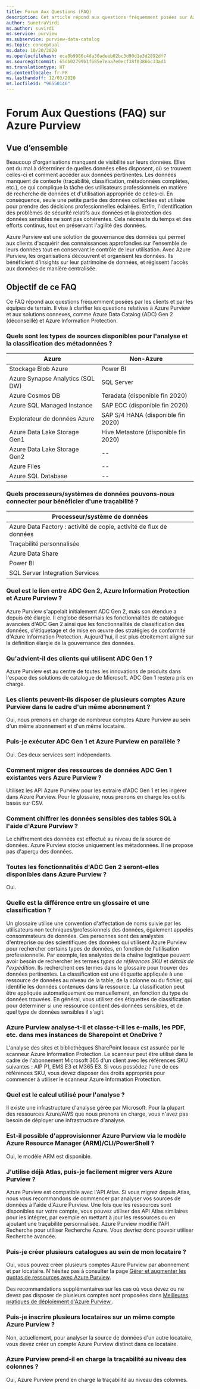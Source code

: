```yaml
---
title: Forum Aux Questions (FAQ)
description: Cet article répond aux questions fréquemment posées sur Azure Purview.
author: SunetraVirdi
ms.author: suvirdi
ms.service: purview
ms.subservice: purview-data-catalog
ms.topic: conceptual
ms.date: 10/20/2020
ms.openlocfilehash: eca0b9986c4da30adeeb02bc3d90d1e3d2892df7
ms.sourcegitcommit: 65db02799b1f685e7eaa7e0ecf38f03866c33ad1
ms.translationtype: HT
ms.contentlocale: fr-FR
ms.lasthandoff: 12/03/2020
ms.locfileid: "96550146"
---
```

# <a name="frequently-asked-questions-faq-about-azure-purview"></a>Forum Aux Questions (FAQ) sur Azure Purview

## <a name="overview"></a>Vue d’ensemble

Beaucoup d'organisations manquent de visibilité sur leurs données. Elles ont du mal à déterminer de quelles données elles disposent, où se trouvent celles-ci et comment accéder aux données pertinentes. Les données manquent de contexte (traçabilité, classification, métadonnées complètes, etc.), ce qui complique la tâche des utilisateurs professionnels en matière de recherche de données et d'utilisation appropriée de celles-ci. En conséquence, seule une petite partie des données collectées est utilisée pour prendre des décisions professionnelles éclairées. Enfin, l'identification des problèmes de sécurité relatifs aux données et la protection des données sensibles ne sont pas cohérentes. Cela nécessite du temps et des efforts continus, tout en préservant l'agilité des données.

Azure Purview est une solution de gouvernance des données qui permet aux clients d'acquérir des connaissances approfondies sur l'ensemble de leurs données tout en conservant le contrôle de leur utilisation. Avec Azure Purview, les organisations découvrent et organisent les données. Ils bénéficient d'insights sur leur patrimoine de données, et régissent l'accès aux données de manière centralisée.

## <a name="purpose-of-this-faq"></a>Objectif de ce FAQ

Ce FAQ répond aux questions fréquemment posées par les clients et par les équipes de terrain. Il vise à clarifier les questions relatives à Azure Purview et aux solutions connexes, comme Azure Data Catalog (ADC) Gen 2 (déconseillé) et Azure Information Protection.

### <a name="what-are-the-source-types-available-for-metadata-scanning-and-classification"></a>Quels sont les types de sources disponibles pour l'analyse et la classification des métadonnées ?

|Azure|Non-Azure|
|---------|---------|
|Stockage Blob Azure|Power BI|
|Azure Synapse Analytics (SQL DW)|SQL Server |
|Azure Cosmos DB|Teradata (disponible fin 2020)|
|Azure SQL Managed Instance|SAP ECC (disponible fin 2020)|
|Explorateur de données Azure|SAP S/4 HANA (disponible fin 2020)|
|Azure Data Lake Storage Gen1|Hive Metastore (disponible fin 2020)|
|Azure Data Lake Storage Gen2|--|
|Azure Files|--|
|Azure SQL Database|--|

### <a name="what-data-systemsprocessors-can-we-connect-and-get-lineage"></a>Quels processeurs/systèmes de données pouvons-nous connecter pour bénéficier d'une traçabilité ?

|Processeur/système de données 
|---------
|Azure Data Factory : activité de copie, activité de flux de données 
|Traçabilité personnalisée   
|Azure Data Share   
|Power BI    |
|SQL Server Integration Services  

### <a name="how-are-adc-gen-2-azure-information-protection-and-azure-purview-related"></a>Quel est le lien entre ADC Gen 2, Azure Information Protection et Azure Purview ?

Azure Purview s'appelait initialement ADC Gen 2, mais son étendue a depuis été élargie. Il englobe désormais les fonctionnalités de catalogue avancées d'ADC Gen 2 ainsi que les fonctionnalités de classification des données, d'étiquetage et de mise en œuvre des stratégies de conformité d'Azure Information Protection. Aujourd'hui, il est plus étroitement aligné sur la définition élargie de la gouvernance des données.

### <a name="what-happens-to-customers-using-adc-gen-1"></a>Qu'advient-il des clients qui utilisent ADC Gen 1 ?

Azure Purview est au centre de toutes les innovations de produits dans l'espace des solutions de catalogue de Microsoft. ADC Gen 1 restera pris en charge.

### <a name="can-customers-have-multiple-azure-purview-accounts-in-the-same-subscription"></a>Les clients peuvent-ils disposer de plusieurs comptes Azure Purview dans le cadre d'un même abonnement ?

Oui, nous prenons en charge de nombreux comptes Azure Purview au sein d'un même abonnement et d'un même locataire.

### <a name="can-i-run-adc-gen-1-and-azure-purview-in-parallel"></a>Puis-je exécuter ADC Gen 1 et Azure Purview en parallèle ?

Oui. Ces deux services sont indépendants.

### <a name="how-do-i-migrate-existing-adc-gen-1-data-assets-to-azure-purview"></a>Comment migrer des ressources de données ADC Gen 1 existantes vers Azure Purview ?

Utilisez les API Azure Purview pour les extraire d'ADC Gen 1 et les ingérer dans Azure Purview. Pour le glossaire, nous prenons en charge les outils basés sur CSV.

### <a name="how-do-i-encrypt-sensitive-data-for-sql-tables-using-azure-purview"></a>Comment chiffrer les données sensibles des tables SQL à l'aide d'Azure Purview ?

Le chiffrement des données est effectué au niveau de la source de données. Azure Purview stocke uniquement les métadonnées. Il ne propose pas d'aperçu des données.

### <a name="will-all-the-capabilities-of-adc-gen-2-exist-in-azure-purview"></a>Toutes les fonctionnalités d'ADC Gen 2 seront-elles disponibles dans Azure Purview ?

Oui.

<!--## Is the data lineage feature available in Azure Purview?

Yes, but it's limited to the Azure Data Factory connector.

<!-- ## How can I scan SQL Server on-premises? 

Use the self-host integration runtime capability. !-->

<!--### What is the difference between classification in Azure SQL Database and classification in Azure Purview?

|Azure SQL DB classification  |Azure Purview classification  |
|---------|---------|
|Classification is based on SQL metadata from system catalogs. |Classification is based on Azure Purview's sampling technique by using the system-defined or custom-defined regex pattern.|
|Custom classification is supported.     |Custom classification is supported.         |
|Doesn't use Microsoft 365 system classifiers out of the box.    | Uses Microsoft 365 system classifiers out of the box.        |
-->

### <a name="whats-the-difference-between-a-glossary-and-classification"></a>Quelle est la différence entre un glossaire et une classification ?

Un glossaire utilise une convention d'affectation de noms suivie par les utilisateurs non techniques/professionnels des données, également appelés consommateurs de données. Ces personnes sont des analystes d'entreprise ou des scientifiques des données qui utilisent Azure Purview pour rechercher certains types de données, en fonction de l'utilisation professionnelle. Par exemple, les analystes de la chaîne logistique peuvent avoir besoin de rechercher les termes *types de références SKU* et *détails de l'expédition*. Ils recherchent ces termes dans le glossaire pour trouver des données pertinentes.
La classification est une étiquette appliquée à une ressource de données au niveau de la table, de la colonne ou du fichier, qui identifie les données contenues dans la ressource. La classification peut être appliquée automatiquement ou manuellement, en fonction du type de données trouvées. En général, vous utilisez des étiquettes de classification pour déterminer si une ressource contient des données sensibles, et de quel type de données sensibles il s'agit.

### <a name="does-azure-purview-scan-and-classify-emails-pdfs-etc-in-my-sharepoint-and-onedrive"></a>Azure Purview analyse-t-il et classe-t-il les e-mails, les PDF, etc. dans mes instances de Sharepoint et OneDrive ?

L'analyse des sites et bibliothèques SharePoint locaux est assurée par le scanneur Azure Information Protection. Le scanneur peut être utilisé dans le cadre de l'abonnement Microsoft 365 d'un client avec les références SKU suivantes : AIP P1, EMS E3 et M365 E3. Si vous possédez l'une de ces références SKU, vous devez disposer des droits appropriés pour commencer à utiliser le scanneur Azure Information Protection.

<!--### What is the difference between classifications and sensitivity labels in Azure Purview?

Azure Purview's data governance solution is based on the Apache Atlas framework. As defined by Atlas, classification is a way to identify the contents of an asset (table or file) or an entity (table column or structured file). This classification becomes a metadata property that allows Azure Purview to understand the data within each asset and govern and protect them.

Sensitivity labels are a Microsoft 365 concept that resembles classification at the asset level. You create a label with a collection of classifications applied at the asset or entity level.

Atlas-centric customers will see no real distinction between classifications and labels. To these customers, everything is a classification and labels aren't needed.

Security-focused customers will see a distinction between classification and labeling, but only because in Microsoft 365 the classifications aren't exposed directly to the user; only labels are visible. So, similar to Atlas, Office 365 security customers don't need to deal with both entities.
-->

### <a name="what-is-the-compute-used-for-the-scan"></a>Quel est le calcul utilisé pour l'analyse ?
Il existe une infrastructure d'analyse gérée par Microsoft. Pour la plupart des ressources Azure/AWS que nous prenons en charge, vous n'avez pas besoin de déployer une infrastructure d'analyse.

### <a name="is-there-a-way-to-provision-azure-purview-via-azure-resource-manager-arm-template--cli--powershell"></a>Est-il possible d'approvisionner Azure Purview via le modèle Azure Resource Manager (ARM)/CLI/PowerShell ?

Oui, le modèle ARM est disponible.

<!--### Does Azure Purview support guest users in AAD?-->

### <a name="im-already-using-atlas-can-i-easily-move-to-azure-purview"></a>J'utilise déjà Atlas, puis-je facilement migrer vers Azure Purview ?

Azure Purview est compatible avec l'API Atlas. Si vous migrez depuis Atlas, nous vous recommandons de commencer par analyser vos sources de données à l'aide d'Azure Purview. Une fois que les ressources sont disponibles sur votre compte, vous pouvez utiliser des API Atlas similaires pour les intégrer, par exemple en mettant à jour les ressources ou en ajoutant une traçabilité personnalisée. Azure Purview modifie l'API Recherche pour utiliser Recherche Azure. Vous devriez donc pouvoir utiliser Recherche avancée.

### <a name="can-i-create-multiple-catalogs-in-my-tenant"></a>Puis-je créer plusieurs catalogues au sein de mon locataire ?

Oui, vous pouvez créer plusieurs comptes Azure Purview par abonnement et par locataire. N'hésitez pas à consulter la page [Gérer et augmenter les quotas de ressources avec Azure Purview](how-to-manage-quotas.md).

Des recommandations supplémentaires sur les cas où vous devez ou ne devez pas disposer de plusieurs comptes sont proposées dans [Meilleures pratiques de déploiement d'Azure Purview ](deployment-best-practices.md).

### <a name="can-i-register-multiple-tenants-within-a-single-azure-purview-account"></a>Puis-je inscrire plusieurs locataires sur un même compte Azure Purview ?

Non, actuellement, pour analyser la source de données d'un autre locataire, vous devez créer un compte Azure Purview distinct dans ce locataire.

### <a name="does-azure-purview-support-column-level-lineage"></a>Azure Purview prend-il en charge la traçabilité au niveau des colonnes ?

Oui, Azure Purview prend en charge la traçabilité au niveau des colonnes.